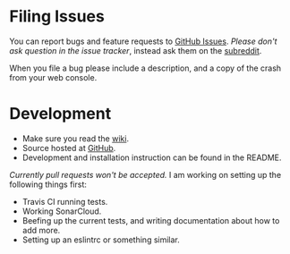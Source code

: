 # Filing Issues

You can report bugs and feature requests to [GitHub Issues](https://github.com/shukerov/dataforme/issues).
*Please don't ask question in the issue tracker*, instead ask them on the [subreddit](https://reddit.com/r/dataforme).

When you file a bug please include a description, and a copy of the crash from your web console.

# Development

* Make sure you read the [wiki](https://github.com/shukerov/dataforme/wiki).
* Source hosted at [GitHub](https://github.com/shukerov/dataforme/issues).
* Development and installation instruction can be found in the README.

*Currently pull requests won't be accepted.* I am working on setting up the following things first:

* Travis CI running tests.
* Working SonarCloud.
* Beefing up the current tests, and writing documentation about how to add more.
* Setting up an eslintrc or something similar.
